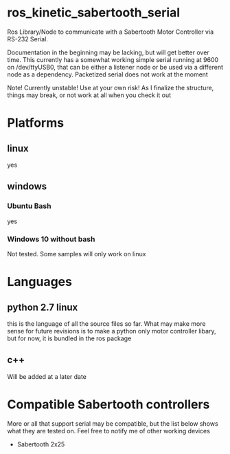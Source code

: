 # ros_kinetic_sabertooth_serial
Ros Library/Node to communicate with a Sabertooth Motor Controller via RS-232 Serial.

Documentation in the beginning may be lacking, but will get better over time. This currently has a somewhat working simple serial running at 9600 on /dev/ttyUSB0, that can be either a listener node or be used via a different node as a dependency. Packetized serial does not work at the moment


Note! Currently unstable! Use at your own risk! As I finalize the structure, things may break, or not work at all when you check it out

# Platforms
## linux
yes
## windows
### Ubuntu Bash
yes
### Windows 10 without bash
Not tested. Some samples will only work on linux

# Languages
## python 2.7 linux
this is the language of all the source files so far. What may make more sense for future revisions is to make a python only motor controller libary, but for now, it is bundled in the ros package

## c++
Will be added at a later date

# Compatible Sabertooth controllers
More or all that support serial may be compatible, but the list below shows what they are tested on. Feel free to notify me of other working devices

- Sabertooth 2x25
